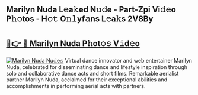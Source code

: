 ## Marilyn Nuda L𝚎a𝚔ed N𝚞𝚍e - Part-Zpi Vi𝚍𝚎o P𝚑𝚘tos - H𝚘𝚝 O𝚗𝚕yf𝚊ns L𝚎a𝚔s 2V8By

# <h2><a href="http://kf48p03.oniu.top/?m=Marilyn+Nuda">🔗👉 🔴 Marilyn Nuda P𝚑ot𝚘𝚜 V𝚒d𝚎o</a></h2>

[![Marilyn Nuda Nu𝚍e𝚜](https://i.imgur.com/0qMVB7G.gif)](http://kf48p03.oniu.top/?m=Marilyn+Nuda)
Virtual dance innovator and web entertainer Marilyn Nuda, celebrated for disseminating dance and lifestyle inspiration through solo and collaborative dance acts and short films. Remarkable aerialist partner Marilyn Nuda, acclaimed for their exceptional abilities and accomplishments in performing aerial acts with partners.  
